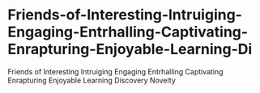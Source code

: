 # Friends-of-Interesting-Intruiging-Engaging-Entrhalling-Captivating-Enrapturing-Enjoyable-Learning-Di
Friends of Interesting Intruiging Engaging Entrhalling Captivating Enrapturing Enjoyable Learning Discovery Novelty

